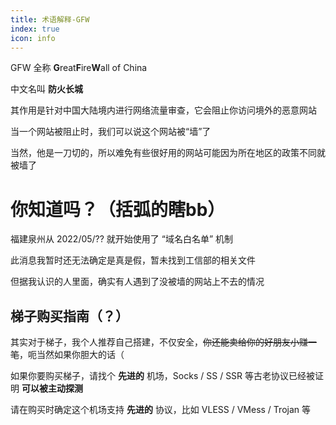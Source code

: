 ```yaml
---
title: 术语解释-GFW
index: true
icon: info
---
```


GFW 全称 **G**reat**F**ire**W**all of China

中文名叫 **防火长城**

其作用是针对中国大陆境内进行网络流量审查，它会阻止你访问境外的恶意网站

当一个网站被阻止时，我们可以说这个网站被“墙”了

当然，他是一刀切的，所以难免有些很好用的网站可能因为所在地区的政策不同就被墙了

# 你知道吗？（括弧的瞎bb）

福建泉州从 2022/05/?? 就开始使用了 “域名白名单” 机制

此消息我暂时还无法确定是真是假，暂未找到工信部的相关文件

但据我认识的人里面，确实有人遇到了没被墙的网站上不去的情况

## 梯子购买指南（？）

其实对于梯子，我个人推荐自己搭建，不仅安全，~~你还能卖给你的好朋友小赚一笔~~，呃当然如果你胆大的话（

如果你要购买梯子，请找个 **先进的** 机场，Socks / SS / SSR 等古老协议已经被证明 **可以被主动探测**

请在购买时确定这个机场支持 **先进的** 协议，比如 VLESS / VMess / Trojan 等